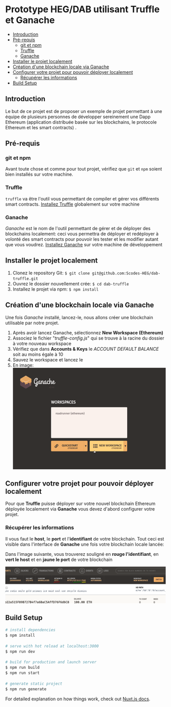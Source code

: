 # Prototype HEG/DAB utilisant Truffle et Ganache

<!-- MarkdownTOC levels="2,3"  autoanchor="true" autolink="true" -->

- [Introduction](#introduction)
- [Pré-requis](#pr%C3%A9-requis)
  - [git et  npm](#git-et-npm)
  - [Truffle](#truffle)
  - [Ganache](#ganache)
- [Installer le projet localement](#installer-le-projet-localement)
- [Création d'une blockchain locale via Ganache](#cr%C3%A9ation-dune-blockchain-locale-via-ganache)
- [Configurer votre projet pour pouvoir déployer localement](#configurer-votre-projet-pour-pouvoir-d%C3%A9ployer-localement)
  - [Récupérer les informations](#r%C3%A9cup%C3%A9rer-les-informations)
- [Build Setup](#build-setup)

<!-- /MarkdownTOC -->

<a id="introduction"></a>
## Introduction

Le but de ce projet est de proposer un exemple de projet permettant à une équipe de plusieurs personnes de développer sereinement une Dapp Ethereum (application distribuée basée sur les blockchains, le protocole Ethereum et les smart contracts) .

<a id="pr%C3%A9-requis"></a>
## Pré-requis

<a id="git-et-npm"></a>
### git et  npm

Avant toute chose et comme pour tout projet, vérifiez que `git` et `npm` soient bien installés sur votre machine.

<a id="truffle"></a>
### Truffle

`truffle` va être l'outil vous permettant de compiler et gérer vos différents smart contracts.
[Installez Truffle](https://www.trufflesuite.com/docs/truffle/getting-started/installation) globalement sur votre machine

<a id="ganache"></a>
### Ganache

*Ganache* est le nom de l'outil permettant de gérer et de déployer des blockchains localement: ceci vous permettra de déployer et redéployer à volonté des smart contracts pour pouvoir les tester et les modifier autant que vous voudrez.
[Installez Ganache](https://www.trufflesuite.com/docs/ganache/quickstart) sur votre machine de développement

<a id="installer-le-projet-localement"></a>
## Installer le projet localement

1. Clonez le repository Git: `$ git clone git@github.com:Scodes-HEG/dab-truffle.git`
2. Ouvrez le dossier nouvellement crée: `$ cd dab-truffle`
3. Installez le projet via npm: `$ npm install`

<a id="cr%C3%A9ation-dune-blockchain-locale-via-ganache"></a>
## Création d'une blockchain locale via Ganache

Une fois *Ganache* installé, lancez-le, nous allons créer une blockchain utilisable par notre projet.

1. Après avoir lancez Ganache, sélectionnez **New Workspace (Ethereum)**
2. Associez le fichier "*truffle-config.js*" qui se trouve à la racine du dossier à votre nouveau workspace
3. Vérifiez que dans **Accounts & Keys** le *ACCOUNT DEFAULT BALANCE* soit au moins égale à 10
4. Sauvez le workspace et lancez le
5. En image: ![ethereum](./readme/ethereum.gif?raw=true)


<a id="configurer-votre-projet-pour-pouvoir-d%C3%A9ployer-localement"></a>
## Configurer votre projet pour pouvoir déployer localement

Pour que **Truffle** puisse déployer sur votre nouvel blockchain Ethereum déployée localement via **Ganache** vous devez d'abord configurer votre projet.

<a id="r%C3%A9cup%C3%A9rer-les-informations"></a>
### Récupérer les informations

Il vous faut le **host**, le **port** et l'**identifiant** de votre blockchain. Tout ceci est visible dans l'interface de **Ganache** une fois votre blockchain locale lancée:

Dans l'image suivante, vous trouverez souligné en **rouge l'identifiant**, en **vert le host** et en **jaune le port** de votre blockchain

![infos](./readme/infos.PNG?raw=true)



<a id="build-setup"></a>
## Build Setup

```bash
# install dependencies
$ npm install

# serve with hot reload at localhost:3000
$ npm run dev

# build for production and launch server
$ npm run build
$ npm run start

# generate static project
$ npm run generate
```

For detailed explanation on how things work, check out [Nuxt.js docs](https://nuxtjs.org).